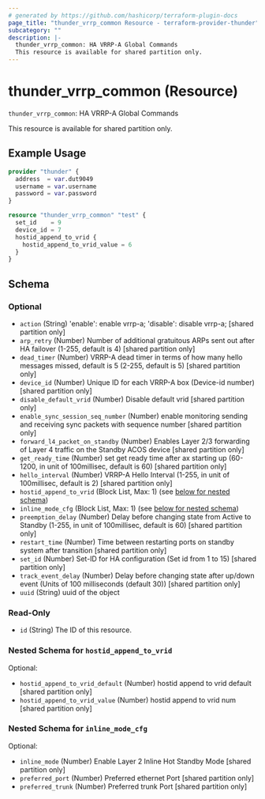 ```yaml
---
# generated by https://github.com/hashicorp/terraform-plugin-docs
page_title: "thunder_vrrp_common Resource - terraform-provider-thunder"
subcategory: ""
description: |-
  thunder_vrrp_common: HA VRRP-A Global Commands
  This resource is available for shared partition only.
---
```


# thunder_vrrp_common (Resource)

`thunder_vrrp_common`: HA VRRP-A Global Commands

This resource is available for shared partition only.

## Example Usage

```terraform
provider "thunder" {
  address  = var.dut9049
  username = var.username
  password = var.password
}

resource "thunder_vrrp_common" "test" {
  set_id    = 9
  device_id = 7
  hostid_append_to_vrid {
    hostid_append_to_vrid_value = 6
  }
}
```

<!-- schema generated by tfplugindocs -->
## Schema

### Optional

- `action` (String) 'enable': enable vrrp-a; 'disable': disable vrrp-a; [shared partition only]
- `arp_retry` (Number) Number of additional gratuitous ARPs sent out after HA failover (1-255, default is 4) [shared partition only]
- `dead_timer` (Number) VRRP-A dead timer in terms of how many hello messages missed, default is 5 (2-255, default is 5) [shared partition only]
- `device_id` (Number) Unique ID for each VRRP-A box (Device-id number) [shared partition only]
- `disable_default_vrid` (Number) Disable default vrid [shared partition only]
- `enable_sync_session_seq_number` (Number) enable monitoring sending and receiving sync packets with sequence number [shared partition only]
- `forward_l4_packet_on_standby` (Number) Enables Layer 2/3 forwarding of Layer 4 traffic on the Standby ACOS device [shared partition only]
- `get_ready_time` (Number) set get ready time after ax starting up (60-1200, in unit of 100millisec, default is 60) [shared partition only]
- `hello_interval` (Number) VRRP-A Hello Interval (1-255, in unit of 100millisec, default is 2) [shared partition only]
- `hostid_append_to_vrid` (Block List, Max: 1) (see [below for nested schema](#nestedblock--hostid_append_to_vrid))
- `inline_mode_cfg` (Block List, Max: 1) (see [below for nested schema](#nestedblock--inline_mode_cfg))
- `preemption_delay` (Number) Delay before changing state from Active to Standby (1-255, in unit of 100millisec, default is 60) [shared partition only]
- `restart_time` (Number) Time between restarting ports on standby system after transition [shared partition only]
- `set_id` (Number) Set-ID for HA configuration (Set id from 1 to 15) [shared partition only]
- `track_event_delay` (Number) Delay before changing state after up/down event (Units of 100 milliseconds (default 30)) [shared partition only]
- `uuid` (String) uuid of the object

### Read-Only

- `id` (String) The ID of this resource.

<a id="nestedblock--hostid_append_to_vrid"></a>
### Nested Schema for `hostid_append_to_vrid`

Optional:

- `hostid_append_to_vrid_default` (Number) hostid append to vrid default [shared partition only]
- `hostid_append_to_vrid_value` (Number) hostid append to vrid num [shared partition only]


<a id="nestedblock--inline_mode_cfg"></a>
### Nested Schema for `inline_mode_cfg`

Optional:

- `inline_mode` (Number) Enable Layer 2 Inline Hot Standby Mode [shared partition only]
- `preferred_port` (Number) Preferred ethernet Port [shared partition only]
- `preferred_trunk` (Number) Preferred trunk Port [shared partition only]


